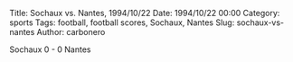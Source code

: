 Title: Sochaux vs. Nantes, 1994/10/22
Date: 1994/10/22 00:00
Category: sports
Tags: football, football scores, Sochaux, Nantes
Slug: sochaux-vs-nantes
Author: carbonero


Sochaux 0 - 0 Nantes
